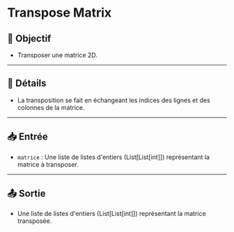 # Transpose Matrix

## 🎯 Objectif

  - Transposer une matrice 2D.

---

## 📝 Détails

  - La transposition se fait en échangeant les indices des lignes et des colonnes de la matrice.

---

## 📥 Entrée

  - `matrice` : Une liste de listes d'entiers (List[List[int]]) représentant la matrice à transposer.

---

## 📤 Sortie

  - Une liste de listes d'entiers (List[List[int]]) représentant la matrice transposée.


